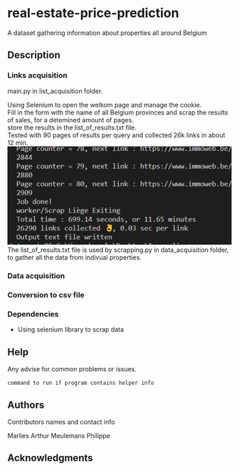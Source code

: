 # real-estate-price-prediction
 A dataset gathering information about properties all around Belgium
## Description

### Links acquisition
main.py in list_acquisition folder.

Using Selenium to open the welkom page and manage the cookie.  
Fill in the form with the name of all Belgium provinces and scrap the results of sales, for a detemined amount of pages.  
store the results in the list_of_results.txt file.  
Tested with 90 pages of results per query and collected 26k links in about 12 min.  
![Alt text](links_acquisition/results_80pages_10regions%202023-01-06.png)  
The list_of_results.txt file is used by scrapping.py in data_acquisition folder, to gather all the data from indivual properties.
### Data acquisition

### Conversion to csv file

### Dependencies

* Using selenium library to scrap data 

## Help

Any advise for common problems or issues.
```
command to run if program contains helper info
```

## Authors

Contributors names and contact info

Marlies
Arthur
Meulemans Philippe

## Acknowledgments


